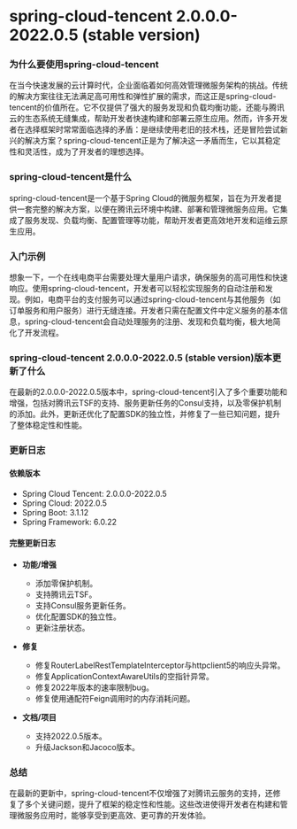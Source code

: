 # spring-cloud-tencent 2.0.0.0-2022.0.5 (stable version)
### 为什么要使用spring-cloud-tencent

在当今快速发展的云计算时代，企业面临着如何高效管理微服务架构的挑战。传统的解决方案往往无法满足高可用性和弹性扩展的需求，而这正是spring-cloud-tencent的价值所在。它不仅提供了强大的服务发现和负载均衡功能，还能与腾讯云的生态系统无缝集成，帮助开发者快速构建和部署云原生应用。然而，许多开发者在选择框架时常常面临选择的矛盾：是继续使用老旧的技术栈，还是冒险尝试新兴的解决方案？spring-cloud-tencent正是为了解决这一矛盾而生，它以其稳定性和灵活性，成为了开发者的理想选择。

### spring-cloud-tencent是什么

spring-cloud-tencent是一个基于Spring Cloud的微服务框架，旨在为开发者提供一套完整的解决方案，以便在腾讯云环境中构建、部署和管理微服务应用。它集成了服务发现、负载均衡、配置管理等功能，帮助开发者更高效地开发和运维云原生应用。

### 入门示例

想象一下，一个在线电商平台需要处理大量用户请求，确保服务的高可用性和快速响应。使用spring-cloud-tencent，开发者可以轻松实现服务的自动注册和发现。例如，电商平台的支付服务可以通过spring-cloud-tencent与其他服务（如订单服务和用户服务）进行无缝连接。开发者只需在配置文件中定义服务的基本信息，spring-cloud-tencent会自动处理服务的注册、发现和负载均衡，极大地简化了开发流程。

### spring-cloud-tencent 2.0.0.0-2022.0.5 (stable version)版本更新了什么

在最新的2.0.0.0-2022.0.5版本中，spring-cloud-tencent引入了多个重要功能和增强，包括对腾讯云TSF的支持、服务更新任务的Consul支持，以及零保护机制的添加。此外，更新还优化了配置SDK的独立性，并修复了一些已知问题，提升了整体稳定性和性能。

### 更新日志

#### 依赖版本
- Spring Cloud Tencent: 2.0.0.0-2022.0.5
- Spring Cloud: 2022.0.5
- Spring Boot: 3.1.12
- Spring Framework: 6.0.22

#### 完整更新日志
- **功能/增强**
  - 添加零保护机制。
  - 支持腾讯云TSF。
  - 支持Consul服务更新任务。
  - 优化配置SDK的独立性。
  - 更新注册状态。

- **修复**
  - 修复RouterLabelRestTemplateInterceptor与httpclient5的响应头异常。
  - 修复ApplicationContextAwareUtils的空指针异常。
  - 修复2022年版本的速率限制bug。
  - 修复使用通配符Feign调用时的内存消耗问题。

- **文档/项目**
  - 支持2022.0.5版本。
  - 升级Jackson和Jacoco版本。

### 总结

在最新的更新中，spring-cloud-tencent不仅增强了对腾讯云服务的支持，还修复了多个关键问题，提升了框架的稳定性和性能。这些改进使得开发者在构建和管理微服务应用时，能够享受到更高效、更可靠的开发体验。